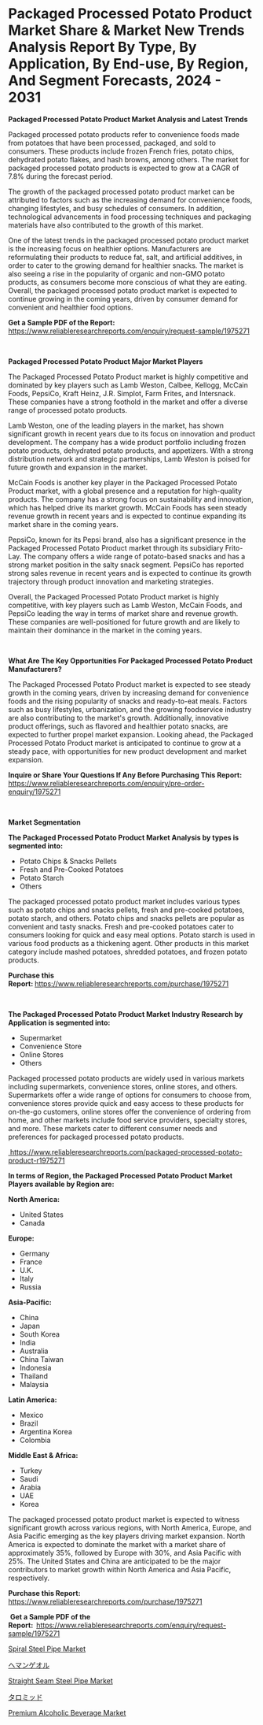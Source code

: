 <p><h1>Packaged Processed Potato Product Market Share & Market New Trends Analysis Report By Type, By Application, By End-use, By Region, And Segment Forecasts, 2024 - 2031</h1></p><p><strong>Packaged Processed Potato Product Market Analysis and Latest Trends</strong></p>
<p><p>Packaged processed potato products refer to convenience foods made from potatoes that have been processed, packaged, and sold to consumers. These products include frozen French fries, potato chips, dehydrated potato flakes, and hash browns, among others. The market for packaged processed potato products is expected to grow at a CAGR of 7.8% during the forecast period.</p><p>The growth of the packaged processed potato product market can be attributed to factors such as the increasing demand for convenience foods, changing lifestyles, and busy schedules of consumers. In addition, technological advancements in food processing techniques and packaging materials have also contributed to the growth of this market. </p><p>One of the latest trends in the packaged processed potato product market is the increasing focus on healthier options. Manufacturers are reformulating their products to reduce fat, salt, and artificial additives, in order to cater to the growing demand for healthier snacks. The market is also seeing a rise in the popularity of organic and non-GMO potato products, as consumers become more conscious of what they are eating. Overall, the packaged processed potato product market is expected to continue growing in the coming years, driven by consumer demand for convenient and healthier food options.</p></p>
<p><strong>Get a Sample PDF of the Report:&nbsp;</strong> <a href="https://www.reliableresearchreports.com/enquiry/request-sample/1975271">https://www.reliableresearchreports.com/enquiry/request-sample/1975271</a></p>
<p>&nbsp;</p>
<p><strong>Packaged Processed Potato Product Major Market Players</strong></p>
<p><p>The Packaged Processed Potato Product market is highly competitive and dominated by key players such as Lamb Weston, Calbee, Kellogg, McCain Foods, PepsiCo, Kraft Heinz, J.R. Simplot, Farm Frites, and Intersnack. These companies have a strong foothold in the market and offer a diverse range of processed potato products.</p><p>Lamb Weston, one of the leading players in the market, has shown significant growth in recent years due to its focus on innovation and product development. The company has a wide product portfolio including frozen potato products, dehydrated potato products, and appetizers. With a strong distribution network and strategic partnerships, Lamb Weston is poised for future growth and expansion in the market.</p><p>McCain Foods is another key player in the Packaged Processed Potato Product market, with a global presence and a reputation for high-quality products. The company has a strong focus on sustainability and innovation, which has helped drive its market growth. McCain Foods has seen steady revenue growth in recent years and is expected to continue expanding its market share in the coming years.</p><p>PepsiCo, known for its Pepsi brand, also has a significant presence in the Packaged Processed Potato Product market through its subsidiary Frito-Lay. The company offers a wide range of potato-based snacks and has a strong market position in the salty snack segment. PepsiCo has reported strong sales revenue in recent years and is expected to continue its growth trajectory through product innovation and marketing strategies.</p><p>Overall, the Packaged Processed Potato Product market is highly competitive, with key players such as Lamb Weston, McCain Foods, and PepsiCo leading the way in terms of market share and revenue growth. These companies are well-positioned for future growth and are likely to maintain their dominance in the market in the coming years.</p></p>
<p>&nbsp;</p>
<p><strong>What Are The Key Opportunities For Packaged Processed Potato Product Manufacturers?</strong></p>
<p><p>The Packaged Processed Potato Product market is expected to see steady growth in the coming years, driven by increasing demand for convenience foods and the rising popularity of snacks and ready-to-eat meals. Factors such as busy lifestyles, urbanization, and the growing foodservice industry are also contributing to the market's growth. Additionally, innovative product offerings, such as flavored and healthier potato snacks, are expected to further propel market expansion. Looking ahead, the Packaged Processed Potato Product market is anticipated to continue to grow at a steady pace, with opportunities for new product development and market expansion.</p></p>
<p><strong>Inquire or Share Your Questions If Any Before Purchasing This Report:</strong> <a href="https://www.reliableresearchreports.com/enquiry/pre-order-enquiry/1975271">https://www.reliableresearchreports.com/enquiry/pre-order-enquiry/1975271</a></p>
<p>&nbsp;</p>
<p><strong>Market Segmentation</strong></p>
<p><strong>The Packaged Processed Potato Product Market Analysis by types is segmented into:</strong></p>
<p><ul><li>Potato Chips & Snacks Pellets</li><li>Fresh and Pre-Cooked Potatoes</li><li>Potato Starch</li><li>Others</li></ul></p>
<p><p>The packaged processed potato product market includes various types such as potato chips and snacks pellets, fresh and pre-cooked potatoes, potato starch, and others. Potato chips and snacks pellets are popular as convenient and tasty snacks. Fresh and pre-cooked potatoes cater to consumers looking for quick and easy meal options. Potato starch is used in various food products as a thickening agent. Other products in this market category include mashed potatoes, shredded potatoes, and frozen potato products.</p></p>
<p><strong>Purchase this Report:&nbsp;</strong><a href="https://www.reliableresearchreports.com/purchase/1975271">https://www.reliableresearchreports.com/purchase/1975271</a></p>
<p>&nbsp;</p>
<p><strong>The Packaged Processed Potato Product Market Industry Research by Application is segmented into:</strong></p>
<p><ul><li>Supermarket</li><li>Convenience Store</li><li>Online Stores</li><li>Others</li></ul></p>
<p><p>Packaged processed potato products are widely used in various markets including supermarkets, convenience stores, online stores, and others. Supermarkets offer a wide range of options for consumers to choose from, convenience stores provide quick and easy access to these products for on-the-go customers, online stores offer the convenience of ordering from home, and other markets include food service providers, specialty stores, and more. These markets cater to different consumer needs and preferences for packaged processed potato products.</p></p>
<p><a href="https://www.reliableresearchreports.com/packaged-processed-potato-product-r1975271">&nbsp;https://www.reliableresearchreports.com/packaged-processed-potato-product-r1975271</a></p>
<p><strong>In terms of Region, the Packaged Processed Potato Product Market Players available by Region are:</strong></p>
<p>
    <p> <strong> North America: </strong>
        <ul>
            <li>United States</li>
            <li>Canada</li>
        </ul>
        </p> 
    <p> <strong> Europe: </strong>
        <ul>
            <li>Germany</li>
            <li>France</li>
            <li>U.K.</li>
            <li>Italy</li>
            <li>Russia</li>
        </ul>
        </p> 
    <p> <strong> Asia-Pacific: </strong>
        <ul>
            <li>China</li>
            <li>Japan</li>
            <li>South Korea</li>
            <li>India</li>
            <li>Australia</li>
            <li>China Taiwan</li>
            <li>Indonesia</li>
            <li>Thailand</li>
            <li>Malaysia</li>
        </ul>
        </p> 
    <p> <strong> Latin America: </strong>
        <ul>
            <li>Mexico</li>
            <li>Brazil</li>
            <li>Argentina Korea</li>
            <li>Colombia</li>
        </ul>
        </p> 
    <p> <strong> Middle East & Africa: </strong>
        <ul>
            <li>Turkey</li>
            <li>Saudi</li>
            <li>Arabia</li>
            <li>UAE</li>
            <li>Korea</li>
        </ul>
    </p>
    </p>
<p><p>The packaged processed potato product market is expected to witness significant growth across various regions, with North America, Europe, and Asia Pacific emerging as the key players driving market expansion. North America is expected to dominate the market with a market share of approximately 35%, followed by Europe with 30%, and Asia Pacific with 25%. The United States and China are anticipated to be the major contributors to market growth within North America and Asia Pacific, respectively.</p></p>
<p><strong>Purchase this Report: </strong><a href="https://www.reliableresearchreports.com/purchase/1975271">https://www.reliableresearchreports.com/purchase/1975271</a></p>
<p>&nbsp;<strong>Get a Sample PDF of the Report:&nbsp;&nbsp;</strong><a href="https://www.reliableresearchreports.com/enquiry/request-sample/1975271">https://www.reliableresearchreports.com/enquiry/request-sample/1975271</a></p>
<p><strong></strong></p>
<p><p><a href="https://issuu.com/reportprime-2/docs/spiral-steel-pipe-market-size-2030.pptx">Spiral Steel Pipe Market</a></p><p><a href="https://github.com/luffiazaza/Market-Research-Report-List-1/blob/main/944777719908.md">ヘマンゲオル</a></p><p><a href="https://issuu.com/reportprime-2/docs/straight-seam-steel-pipe-market-size-2030.pptx">Straight Seam Steel Pipe Market</a></p><p><a href="https://github.com/avbqbctihcbe2/Market-Research-Report-List-1/blob/main/567736719907.md">タロミッド</a></p><p><a href="https://github.com/changoleonlaverguenzanoexiste/Market-Research-Report-List-2/blob/main/premium-alcoholic-beverage-market.md">Premium Alcoholic Beverage Market</a></p></p>